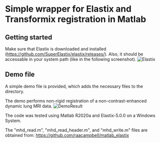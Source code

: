 # Simple wrapper for Elastix and Transformix registration in Matlab

## Getting started

Make sure that Elastix is downloaded and installed (https://github.com/SuperElastix/elastix/releases/). 
Also, it should be accessable in your system path (like in the following screenshot). 
![Elastix](https://github.com/EfeIlicak/MatlabElastixWrapper/assets/24956226/75ca7fda-1683-4f64-92dd-dafba937d252)

## Demo file
A simple demo file is provided, which adds the necessary files to the directory. 

The demo performs non-rigid registration of a non-contrast-enhanced dynamic lung MRI data. 
![DemoResult](https://github.com/EfeIlicak/MatlabElastixWrapper/assets/24956226/6463ac3c-1360-430e-9fe9-2e2e7543e2f8)



The code was tested using Matlab R2020a and Elastix-5.0.0 on a Windows System.

The "mhd_read.m", "mhd_read_header.m", and "mhd_write.m" files are obtained from:
https://github.com/raacampbell/matlab_elastix
